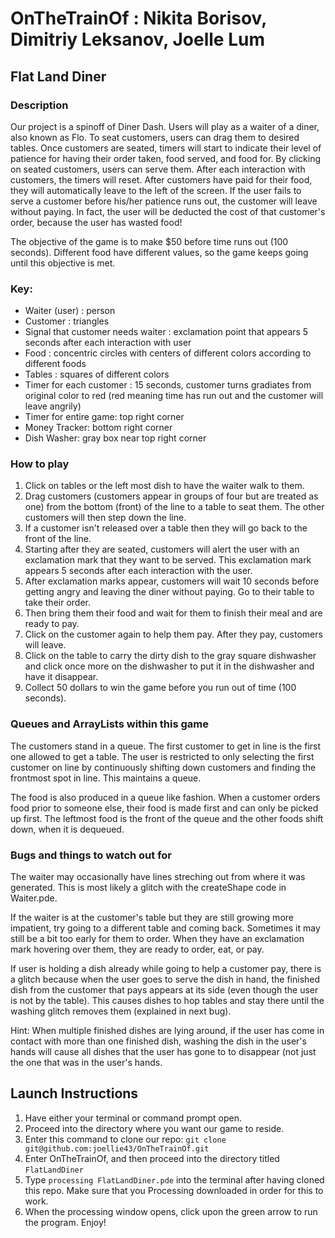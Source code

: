 # OnTheTrainOf : Nikita Borisov, Dimitriy Leksanov, Joelle Lum
## Flat Land Diner
### Description
Our project is a spinoff of Diner Dash. Users will play as a waiter of a diner, also known as Flo. To seat customers, users can drag them to desired tables. Once customers are seated, timers will start to indicate their level of patience for having their order taken, food served, and food for. By clicking on seated customers, users can serve them. After each interaction with customers, the timers will reset.  After customers have paid for their food, they will automatically leave to the left of the screen. If the user fails to serve a customer before his/her patience runs out, the customer will leave without paying. In fact, the user will be deducted the cost of that customer's order, because the user has wasted food!

The objective of the game is to make $50 before time runs out (100 seconds). Different food have different values, so the game keeps going until this objective is met.

### Key:
* Waiter (user) : person
* Customer : triangles
* Signal that customer needs waiter : exclamation point that appears 5 seconds after each interaction with user
* Food : concentric circles with centers of different colors according to different foods
* Tables : squares of different colors
* Timer for each customer : 15 seconds, customer turns gradiates from original color to red (red meaning time has run out and the customer will leave angrily)
* Timer for entire game: top right corner
* Money Tracker: bottom right corner
* Dish Washer: gray box near top right corner

### How to play

1. Click on tables or the left most dish to have the waiter walk to them. 
2. Drag customers (customers appear in groups of four but are treated as one) from the bottom (front) of the line to a table to seat them. The other customers will then step down the line. 
3. If a customer isn't released over a table then they will go back to the front of the line. 
4. Starting after they are seated, customers will alert the user with an exclamation mark that they want to be served. This exclamation mark appears 5 seconds after each interaction with the user. 
5. After exclamation marks appear, customers will wait 10 seconds before getting angry and leaving the diner without paying. Go to their table to take their order. 
6. Then bring them their food and wait for them to finish their meal and are ready to pay. 
7. Click on the customer again to help them pay. After they pay, customers will leave. 
8. Click on the table to carry the dirty dish to the gray square dishwasher and click once more on the dishwasher to put it in the dishwasher and have it disappear.
9. Collect 50 dollars to win the game before you run out of time (100 seconds).

### Queues and ArrayLists within this game

The customers stand in a queue. The first customer to get in line is the first one allowed to get a table. The user is restricted to only selecting the first customer on line by continuously shifting down customers and finding the frontmost spot in line. This maintains a queue. 

The food is also produced in a queue like fashion. When a customer orders food prior to someone else, their food is made first and can only be picked up first. The leftmost food is the front of the queue and the other foods shift down, when it is dequeued.

### Bugs and things to watch out for
The waiter may occasionally have lines streching out from where it was generated. This is most likely a glitch with the createShape code in Waiter.pde.

If the waiter is at the customer's table but they are still growing more impatient, try going to a different table and coming back. Sometimes it may still be a bit too early for them to order. When they have an exclamation mark hovering over them, they are ready to order, eat, or pay.

If user is holding a dish already while going to help a customer pay, there is a glitch because when the user goes to serve
the dish in hand, the finished dish from the customer that pays appears at its side (even though the user is not by the table). This causes dishes to hop tables and stay there until the washing glitch removes them (explained in next bug).

Hint:
When multiple finished dishes are lying around, if the user has come in contact with more than one finished dish, washing the dish in the user's hands will cause all dishes that the user has gone to to disappear (not just the one that was in the user's hands.

## Launch Instructions
1. Have either your terminal or command prompt open.
2. Proceed into the directory where you want our game to reside.
3. Enter this command to clone our repo: 
`git clone git@github.com:joellie43/OnTheTrainOf.git`
4. Enter OnTheTrainOf, and then proceed into the directory titled `FlatLandDiner`
5. Type `processing FlatLandDiner.pde` into the terminal after having cloned this repo. Make sure that you Processing downloaded in order for this to work.
6. When the processing window opens, click upon the green arrow to run the program.
Enjoy!
